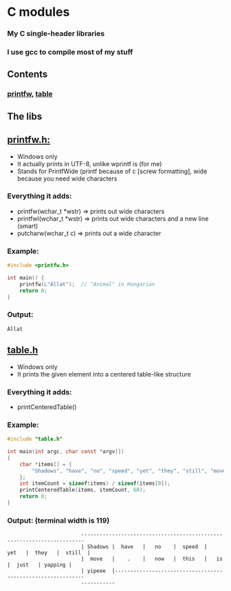 # C modules
### My C single-header libraries
### I use gcc to compile most of my stuff
## Contents
### [printfw](#printfwh), [table](#tableh)
## The libs
## [printfw.h:](printfw.h)
- Windows only
- It actually prints in UTF-8, unlike wprintf is (for me)
- Stands for PrintfWide (printf because of c [screw formatting], wide because you need wide characters
### Everything it adds:
- printfw(wchar_t *wstr) => prints out wide characters
- printfwl(wchar_t *wstr) => prints out wide characters and a new line (smart)
- putcharw(wchar_t c) => prints out a wide character
### Example:
```c
#include <printfw.h>

int main() {
    printfw(L"Állat");  // "Animal" in Hungarian
    return 0;
}
```
### Output:
```
Állat
```
## [table.h](table.h)
- Windows only
- It prints the given element into a centered table-like structure
### Everything it adds:
- printCenteredTable()
### Example:
```c
#include "table.h"

int main(int argc, char const *argv[])
{
    char *items[] = {
        "Shadows", "have", "no", "speed", "yet", "they", "still", "move", ".", "now", "this", "is", "just", "yapping", "yipeee"
    };
    int itemCount = sizeof(items) / sizeof(items[0]);
    printCenteredTable(items, itemCount, 60);
    return 0;
}
```
### Output: (terminal width is 119)
```
                        -----------------------------------------------------------------------
                        | Shadows |  have   |   no    |  speed  |   yet   |  they   |  still  |
                        |  move   |    .    |   now   |  this   |   is    |  just   | yapping |
                        | yipeee  |------------------------------------------------------------
                        -----------
```
